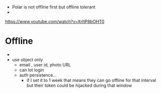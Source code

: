 - Polar is not offline first but offline tolerant
- 


https://www.youtube.com/watch?v=XrltP8bOHT0


# Offline

- 
- use object only
    - email , user id, photo URL
    - can lot login
    - auth persistence...
        - if I set it to 1 week that means they can go offline 
          for that interval but their token could be hijacked
          during that window
